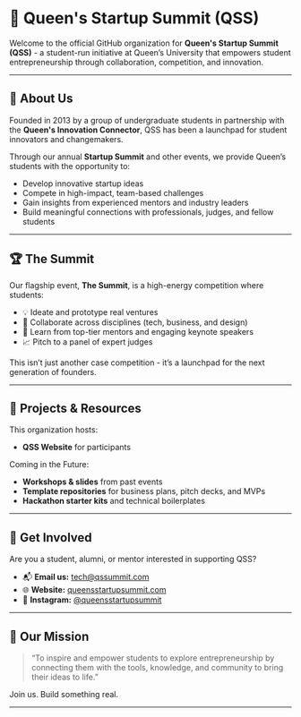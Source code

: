 # 🚀 Queen's Startup Summit (QSS)

Welcome to the official GitHub organization for **Queen's Startup Summit (QSS)** - a student-run initiative at Queen’s University that empowers student entrepreneurship through collaboration, competition, and innovation.

---

## 🧠 About Us

Founded in 2013 by a group of undergraduate students in partnership with the **Queen's Innovation Connector**, QSS has been a launchpad for student innovators and changemakers.

Through our annual **Startup Summit** and other events, we provide Queen’s students with the opportunity to:

- Develop innovative startup ideas
- Compete in high-impact, team-based challenges
- Gain insights from experienced mentors and industry leaders
- Build meaningful connections with professionals, judges, and fellow students

---

## 🏆 The Summit

Our flagship event, **The Summit**, is a high-energy competition where students:

- 💡 Ideate and prototype real ventures
- 🧩 Collaborate across disciplines (tech, business, and design)
- 🧠 Learn from top-tier mentors and engaging keynote speakers
- 📈 Pitch to a panel of expert judges

This isn’t just another case competition - it’s a launchpad for the next generation of founders.

---

## 📁 Projects & Resources

This organization hosts:

- **QSS Website** for participants

Coming in the Future:

- **Workshops & slides** from past events
- **Template repositories** for business plans, pitch decks, and MVPs
- **Hackathon starter kits** and technical boilerplates


---

## 🤝 Get Involved

Are you a student, alumni, or mentor interested in supporting QSS?

- 📬 **Email us:** tech@qssummit.com
- 🌐 **Website:** [queensstartupsummit.com](https://queensstartupsummit.com)
- 📸 **Instagram:** [@queensstartupsummit](https://www.instagram.com/qssummit)

---

## 🙌 Our Mission

> “To inspire and empower students to explore entrepreneurship by connecting them with the tools, knowledge, and community to bring their ideas to life.”

Join us. Build something real.

---
